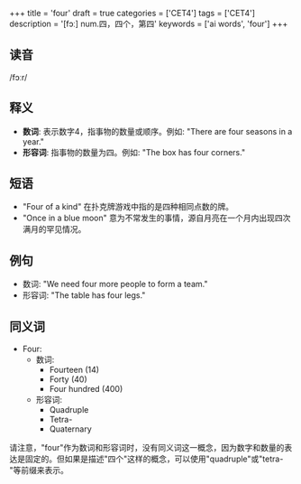 +++
title = 'four'
draft = true
categories = ['CET4']
tags = ['CET4']
description = '[fɔː] num.四，四个，第四'
keywords = ['ai words', 'four']
+++

## 读音
/fɔːr/

## 释义
- **数词**: 表示数字4，指事物的数量或顺序。例如: "There are four seasons in a year."
- **形容词**: 指事物的数量为四。例如: "The box has four corners."

## 短语
- "Four of a kind" 在扑克牌游戏中指的是四种相同点数的牌。
- "Once in a blue moon" 意为不常发生的事情，源自月亮在一个月内出现四次满月的罕见情况。

## 例句
- 数词: "We need four more people to form a team."
- 形容词: "The table has four legs."

## 同义词
- Four: 
  - 数词: 
    - Fourteen (14)
    - Forty (40)
    - Four hundred (400)
  - 形容词: 
    - Quadruple
    - Tetra-
    - Quaternary

请注意，"four"作为数词和形容词时，没有同义词这一概念，因为数字和数量的表达是固定的。但如果是描述"四个"这样的概念，可以使用"quadruple"或"tetra-"等前缀来表示。
